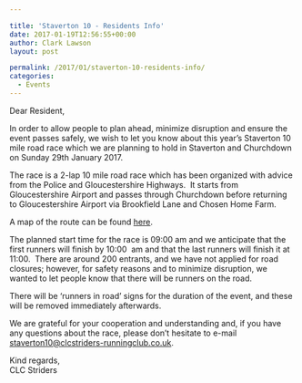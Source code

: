 ```yaml
---

title: 'Staverton 10 - Residents Info'
date: 2017-01-19T12:56:55+00:00
author: Clark Lawson
layout: post

permalink: /2017/01/staverton-10-residents-info/
categories:
  - Events
---
```

Dear Resident,

In order to allow people to plan ahead, minimize disruption and ensure the event passes safely, we wish to let you know about this year’s Staverton 10 mile road race which we are planning to hold in Staverton and Churchdown on Sunday 29th&nbsp;January 2017.

The race is a 2-lap 10 mile road race which has been organized with advice from the Police and Gloucestershire Highways.&nbsp; It starts from Gloucestershire Airport and passes through Churchdown before returning to Gloucestershire Airport via Brookfield Lane and Chosen Home Farm.

A map of the route can be found [<u>here</u>](/Images/2015/11/Plan-1-Route-Map.pdf).

The planned start time for the race is 09:00 am and we anticipate that the first runners will finish&nbsp;by 10:00 &nbsp;am and that the last runners will finish it at 11:00.&nbsp; There are around 200 entrants, and we have not applied for road closures; however, for safety reasons and to minimize disruption, we wanted to let people know that there will be runners on the road.

There will be ‘runners in road’ signs for the duration of the event, and these will be removed immediately afterwards.

We are grateful for your cooperation and understanding and, if you have any questions about the race, please don’t hesitate to e-mail <staverton10@clcstriders-runningclub.co.uk>.

Kind regards,  
CLC Striders